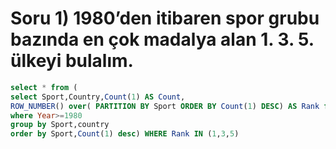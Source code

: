 # Soru 1) 1980’den itibaren spor grubu bazında en çok madalya alan 1. 3. 5. ülkeyi bulalım.

```SQL
select * from (
select Sport,Country,Count(1) AS Count,
ROW_NUMBER() over( PARTITION BY Sport ORDER BY Count(1) DESC) AS Rank from dsmbootcamp.berrin_buyuklu.summer_medals
where Year>=1980
group by Sport,country
order by Sport,Count(1) desc) WHERE Rank IN (1,3,5)
```
